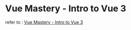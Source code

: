 # Vue Mastery - Intro to Vue 3

refer to : [Vue Mastery - Intro to Vue 3](https://www.vuemastery.com/courses/intro-to-vue-3/intro-to-vue3)
